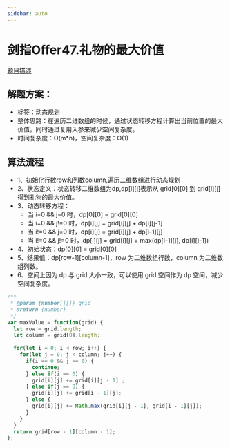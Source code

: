 ```yaml
---
sidebar: auto
---
```


# 剑指Offer47.礼物的最大价值
[题目描述](https://leetcode.cn/leetbook/read/illustrate-lcof/xstkx3/)

## 解题方案：
- 标签：动态规划
- 整体思路：在遍历二维数组的时候，通过状态转移方程计算出当前位置的最大价值，同时通过复用入参来减少空间复杂度。
- 时间复杂度：O(m*n)，空间复杂度：O(1)

## 算法流程
- 1、初始化行数row和列数column,遍历二维数组进行动态规划
- 2、状态定义：状态转移二维数组为dp,dp[i][j]表示从 grid[0][0] 到 grid[i][j] 得到礼物的最大价值。
- 3、动态转移方程：
  - 当 i=0 && j=0 时，dp[0][0] = grid[0][0]
  - 当 i=0 && j!=0 时，dp[i][j] = grid[i][j] + dp[i][j-1]
  - 当 i!=0 && j=0 时，dp[i][j] = grid[i][j] + dp[i-1][j]
  - 当 i!=0 && j!=0 时，dp[i][j] = grid[i][j] + max(dp[i-1][j], dp[i][j-1])
- 4、初始状态：dp[0][0] = grid[0][0]
- 5、结果值：dp[row-1][column-1]，row 为二维数组行数，column 为二维数组列数。
- 6、空间上因为 dp 与 grid 大小一致，可以使用 grid 空间作为 dp 空间，减少空间复杂度。

```js
/**
 * @param {number[][]} grid
 * @return {number}
 */
var maxValue = function(grid) {
  let row = grid.length;
  let column = grid[0].length;
  
  for(let i = 0; i < row; i++) {
    for(let j = 0; j < column; j++) {
      if(i == 0 && j == 0) {
        continue;
      } else if(i == 0) {
        grid[i][j] += grid[i][j - 1] ;
      } else if(j == 0) {
        grid[i][j] += grid[i - 1][j];
      } else {
        grid[i][j] += Math.max(grid[i][j - 1], grid[i - 1][j]);
      }
    }
  }
  return grid[row - 1][column - 1];
};
```
